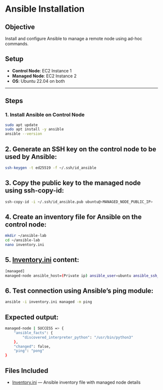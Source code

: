 # Ansible Installation 

## Objective
Install and configure Ansible to manage a remote node using ad-hoc commands.

## Setup

- **Control Node**: EC2 Instance 1
- **Managed Node**: EC2 Instance 2
- **OS**: Ubuntu 22.04 on both

---

## Steps

### 1. Install Ansible on Control Node

```bash
sudo apt update
sudo apt install -y ansible
ansible --version
```
## 2. Generate an SSH key on the control node to be used by Ansible:
```bash
ssh-keygen -t ed25519 -f ~/.ssh/id_ansible
```

## 3. Copy the public key to the managed node using ssh-copy-id:
```bash
ssh-copy-id -i ~/.ssh/id_ansible.pub ubuntu@<MANAGED_NODE_PUBLIC_IP>
```

## 4. Create an inventory file for Ansible on the control node:
```bash
mkdir ~/ansible-lab
cd ~/ansible-lab
nano inventory.ini
```
## 5. [Inventory.ini](Inventory.txt) content:
```bash
[managed]
managed-node ansible_host=(Private ip) ansible_user=ubuntu ansible_ssh_private_key_file=~/.ssh/id_ansible
```
## 6. Test connection using Ansible’s ping module:
```bash
ansible -i inventory.ini managed -m ping
```

## Expected output:
```bash
managed-node | SUCCESS => {
    "ansible_facts": {
        "discovered_interpreter_python": "/usr/bin/python3"
    },
    "changed": false,
    "ping": "pong"
}
```
## Files Included
- [Inventory.ini](Inventory.txt) — Ansible inventory file with managed node details

